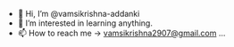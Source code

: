 - 👋 Hi, I’m @vamsikrishna-addanki
- 👀 I’m interested in learning anything.
- 📫 How to reach me -> vamsikrishna2907@gmail.com ...

<!---
vamsikrishna-addanki/vamsikrishna-addanki is a ✨ special ✨ repository because its `README.md` (this file) appears on your GitHub profile.
You can click the Preview link to take a look at your changes.
--->
